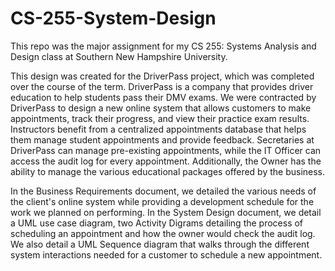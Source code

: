 # CS-255-System-Design

This repo was the major assignment for my CS 255: Systems Analysis and Design class at Southern New Hampshire University.

This design was created for the DriverPass project, which was completed over the course of the term. DriverPass is a company that provides driver education to help students pass their DMV exams. We were contracted by DriverPass to design a new online system that allows customers to make appointments, track their progress, and view their practice exam results. Instructors benefit from a centralized appointments database that helps them manage student appointments and provide feedback. Secretaries at DriverPass can manage pre-existing appointments, while the IT Officer can access the audit log for every appointment. Additionally, the Owner has the ability to manage the various educational packages offered by the business.

In the Business Requirements document, we detailed the various needs of the client's online system while providing a development schedule for the work we planned on performing. In the System Design document, we detail a UML use case diagram, two Activity Digrams detailing the process of scheduling an appointment and how the owner would check the audit log. We also detail a UML Sequence diagram that walks through the different system interactions needed for a customer to schedule a new appointment.
